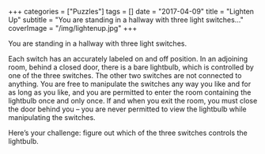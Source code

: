 +++
categories = ["Puzzles"]
tags = []
date = "2017-04-09"
title = "Lighten Up"
subtitle = "You are standing in a hallway with three light switches..."
coverImage = "/img/lightenup.jpg"
+++

You are standing in a hallway with three light switches.<!--more-->

Each switch has an accurately labeled on and off position. In an adjoining room, behind a closed door, there is a bare lightbulb, which is controlled by one of the three switches. The other two switches are not connected to anything. You are free to manipulate the switches any way you like and for as long as you like, and you are permitted to enter the room containing the lightbulb once and only once. If and when you exit the room, you must close the door behind you – you are never permitted to view the lightbulb while manipulating the switches.

Here’s your challenge: figure out which of the three switches controls the lightbulb.

<br>
